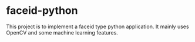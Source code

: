 # faceid-python
This project is to implement a faceid type python application. It mainly uses OpenCV and some machine learning features.
